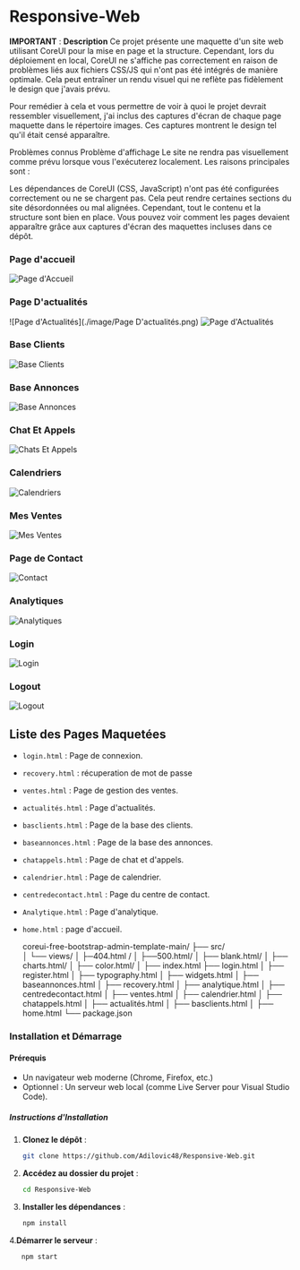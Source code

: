 # Responsive-Web
**IMPORTANT** : 
**Description** 
Ce projet présente une maquette d'un site web utilisant CoreUI pour la mise en page et la structure. Cependant, lors du déploiement en local, CoreUI ne s'affiche pas correctement en raison de problèmes liés aux fichiers CSS/JS qui n'ont pas été intégrés de manière optimale. Cela peut entraîner un rendu visuel qui ne reflète pas fidèlement le design que j'avais prévu.

Pour remédier à cela et vous permettre de voir à quoi le projet devrait ressembler visuellement, j'ai inclus des captures d'écran de chaque page maquette dans le répertoire images. Ces captures montrent le design tel qu'il était censé apparaître.

Problèmes connus
Problème d'affichage
Le site ne rendra pas visuellement comme prévu lorsque vous l'exécuterez localement. Les raisons principales sont :

Les dépendances de CoreUI (CSS, JavaScript) n'ont pas été configurées correctement ou ne se chargent pas.
Cela peut rendre certaines sections du site désordonnées ou mal alignées.
Cependant, tout le contenu et la structure sont bien en place. Vous pouvez voir comment les pages devaient apparaître grâce aux captures d'écran des maquettes incluses dans ce dépôt.
### Page d'accueil
![Page d'Accueil](./image/Page%20D'accueil.png)
### Page D'actualités
![Page d'Actualités](./image/Page D'actualités.png)
![Page d'Actualités](./image/Page%20D'actualités.png)
### Base Clients
![Base Clients](./image/Base%20Clients.png)
### Base Annonces
![Base Annonces](./image/Base%20Annonces.png)
### Chat Et Appels
![Chats Et Appels](./image/Chats%20Et%20Appels.png)
### Calendriers
![Calendriers](./image/Calendriers.png)
### Mes Ventes
![Mes Ventes](./image/Mes%20Ventes.png)
### Page de Contact
![Contact](./image/Contact.png)
### Analytiques
![Analytiques](./image/Analytiques.png)
### Login
![Login](./image/Login.png)
### Logout
![Logout](./image/Logout.png)




## Liste des Pages Maquetées

- `login.html` : Page de connexion.
- `recovery.html` : récuperation de mot de passe
- `ventes.html` : Page de gestion des ventes.
- `actualités.html` : Page d'actualités.
- `basclients.html` : Page de la base des clients.
- `baseannonces.html` : Page de la base des annonces.
- `chatappels.html` : Page de chat et d'appels.
- `calendrier.html` : Page de calendrier.
- `centredecontact.html` : Page du centre de contact.
- `Analytique.html` : Page d'analytique.
- `home.html` : page d'accueil.

  coreui-free-bootstrap-admin-template-main/
├── src/  
│   └── views/
│       ├─404.html /
│       ├──500.html/
│       ├── blank.html/
│       ├── charts.html/
│       ├── color.html/
│       ├── index.html
   ├── login.html
│       ├── register.html
│       ├── typography.html
│       ├── widgets.html
│       ├── baseannonces.html
│       ├── recovery.html
│       ├── analytique.html
│       ├── centredecontact.html
│       ├── ventes.html
│       ├── calendrier.html
│       ├── chatappels.html
│       ├── actualités.html
│       ├── basclients.html
│       ├── home.html
  └── package.json

### Installation et Démarrage

#### Prérequis

- Un navigateur web moderne (Chrome, Firefox, etc.)
- Optionnel : Un serveur web local (comme Live Server pour Visual Studio Code).

##### Instructions d'Installation



1. **Clonez le dépôt** :
   ```bash
   git clone https://github.com/Adilovic48/Responsive-Web.git

2. **Accédez au dossier du projet** :
   ```bash
   cd Responsive-Web
4. **Installer les dépendances** :
   ```bash
   npm install

4.**Démarrer le serveur** :
   ```bash
      npm start
